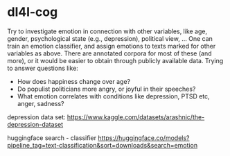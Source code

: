 # dl4l-cog

Try to investigate emotion in connection with other variables,
like age, gender, psychological state (e.g., depression),
political view, ... One can train an emotion classifier, and
assign emotions to texts marked for other variables as above.
There are annotated corpora for most of these (and more), or it
would be easier to obtain through publicly available data.
Trying to answer questions like:
- How does happiness change over age?
- Do populist politicians more angry, or joyful in their speeches?
- What emotion correlates with conditions like depression, PTSD etc, anger, sadness?

depression data set: https://www.kaggle.com/datasets/arashnic/the-depression-dataset

huggingface search - classifier
https://huggingface.co/models?pipeline_tag=text-classification&sort=downloads&search=emotion
